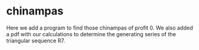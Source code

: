 # chinampas
Here we add a program to find those chinampas of profit 0.
We also added a pdf with our calculations to determine the generating series of the triangular sequence R7.